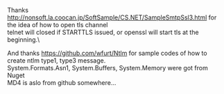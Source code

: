 Thanks http://nonsoft.la.coocan.jp/SoftSample/CS.NET/SampleSmtpSsl3.html for the idea of how to open tls channel\
telnet will closed if STARTTLS issued, or openssl will start tls at the beginning.\

And thanks https://github.com/wfurt/Ntlm for sample codes of how to create ntlm type1, type3 message.\
System.Formats.Asn1, System.Buffers, System.Memory were got from Nuget\
MD4 is aslo from github somewhere...
